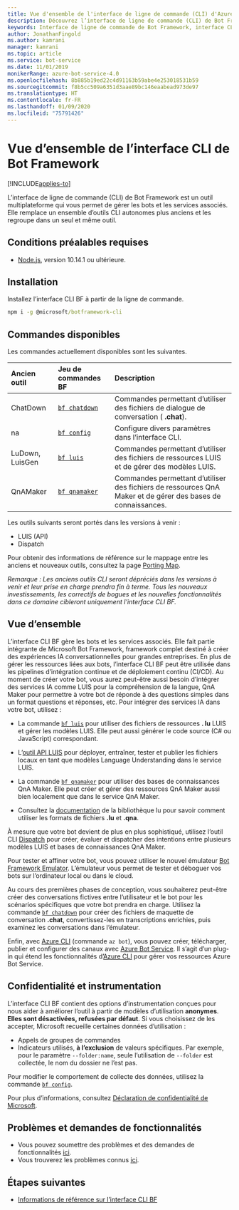 ```yaml
---
title: Vue d'ensemble de l'interface de ligne de commande (CLI) d'Azure Bot Framework - Bot Service
description: Découvrez l’interface de ligne de commande (CLI) de Bot Framework.
keywords: Interface de ligne de commande de Bot Framework, interface CLI de Bot Framework
author: JonathanFingold
ms.author: kamrani
manager: kamrani
ms.topic: article
ms.service: bot-service
ms.date: 11/01/2019
monikerRange: azure-bot-service-4.0
ms.openlocfilehash: 8b885b19ed22c4d91163b59abe4e253018531b59
ms.sourcegitcommit: f8b5cc509a6351d3aae89bc146eaabead973de97
ms.translationtype: HT
ms.contentlocale: fr-FR
ms.lasthandoff: 01/09/2020
ms.locfileid: "75791426"
---
```

<!--TODO:
- [?] Add to TOC: Reference/Bot Framework CLI/Reference
- [?] Add other topics to the same node for each of the command groups
-->
# <a name="bot-framework-cli-overview"></a>Vue d’ensemble de l’interface CLI de Bot Framework

[!INCLUDE[applies-to](../includes/applies-to.md)]

L’interface de ligne de commande (CLI) de Bot Framework est un outil multiplateforme qui vous permet de gérer les bots et les services associés. Elle remplace un ensemble d’outils CLI autonomes plus anciens et les regroupe dans un seul et même outil. 

## <a name="prerequisites"></a>Conditions préalables requises

* [Node.js](https://nodejs.org/), version 10.14.1 ou ultérieure.

## <a name="installation"></a>Installation

Installez l’interface CLI BF à partir de la ligne de commande.

~~~cmd
npm i -g @microsoft/botframework-cli
~~~

## <a name="available-commands"></a>Commandes disponibles

Les commandes actuellement disponibles sont les suivantes.

| Ancien outil | Jeu de commandes BF | Description |
| :--- | :--- | :--- |
| ChatDown | [`bf chatdown`](bf-cli-reference.md#bf-chatdown) | Commandes permettant d’utiliser des fichiers de dialogue de conversation ( **.chat**). |
| na | [`bf config`](bf-cli-reference.md#bf-config) | Configure divers paramètres dans l’interface CLI. |
| LuDown, LuisGen | [`bf luis`](bf-cli-reference.md#bf-luis) | Commandes permettant d’utiliser des fichiers de ressources LUIS et de gérer des modèles LUIS. |
| QnAMaker | [`bf qnamaker`](bf-cli-reference.md#bf-qnamaker) | Commandes permettant d’utiliser des fichiers de ressources QnA Maker et de gérer des bases de connaissances. |

Les outils suivants seront portés dans les versions à venir :
- LUIS (API)
- Dispatch

Pour obtenir des informations de référence sur le mappage entre les anciens et nouveaux outils, consultez la page [Porting Map](https://github.com/microsoft/botframework-cli/blob/master/PortingMap.md).

_Remarque : Les anciens outils CLI seront dépréciés dans les versions à venir et leur prise en charge prendra fin à terme. Tous les nouveaux investissements, les correctifs de bogues et les nouvelles fonctionnalités dans ce domaine cibleront uniquement l’interface CLI BF._

## <a name="overview"></a>Vue d’ensemble

L’interface CLI BF gère les bots et les services associés. Elle fait partie intégrante de Microsoft Bot Framework, framework complet destiné à créer des expériences IA conversationnelles pour grandes entreprises. En plus de gérer les ressources liées aux bots, l’interface CLI BF peut être utilisée dans les pipelines d’intégration continue et de déploiement continu (CI/CD). Au moment de créer votre bot, vous aurez peut-être aussi besoin d’intégrer des services IA comme LUIS pour la compréhension de la langue, QnA Maker pour permettre à votre bot de réponde à des questions simples dans un format questions et réponses, etc. Pour intégrer des services IA dans votre bot, utilisez :

* La commande [`bf luis`](bf-cli-reference.md#bf-luis) pour utiliser des fichiers de ressources **. lu** LUIS et gérer les modèles LUIS. Elle peut aussi générer le code source (C# ou JavaScript) correspondant.
* L’[outil API LUIS](https://github.com/microsoft/botbuilder-tools/tree/master/packages/LUIS/readme.md) pour déployer, entraîner, tester et publier les fichiers locaux en tant que modèles Language Understanding dans le service LUIS.
* La commande [`bf qnamaker`](bf-cli-reference.md#bf-qnamaker) pour utiliser des bases de connaissances QnA Maker. Elle peut créer et gérer des ressources QnA Maker aussi bien localement que dans le service QnA Maker.

* Consultez la [documentation](https://github.com/microsoft/botframework-cli/tree/master/packages/lu/README.md) de la bibliothèque lu pour savoir comment utiliser les formats de fichiers **.lu** et **.qna**.

À mesure que votre bot devient de plus en plus sophistiqué, utilisez l’outil CLI [Dispatch](https://github.com/Microsoft/botbuilder-tools/tree/master/packages/Dispatch) pour créer, évaluer et dispatcher des intentions entre plusieurs modèles LUIS et bases de connaissances QnA Maker.

Pour tester et affiner votre bot, vous pouvez utiliser le nouvel émulateur [Bot Framework Emulator](https://github.com/Microsoft/BotFramework-Emulator/releases). L’émulateur vous permet de tester et déboguer vos bots sur l’ordinateur local ou dans le cloud.

Au cours des premières phases de conception, vous souhaiterez peut-être créer des conversations fictives entre l’utilisateur et le bot pour les scénarios spécifiques que votre bot prendra en charge. Utilisez la commande [`bf chatdown`](bf-cli-reference.md#bf-chatdown) pour créer des fichiers de maquette de conversation **.chat**, convertissez-les en transcriptions enrichies, puis examinez les conversations dans l’émulateur.

Enfin, avec [Azure CLI](https://github.com/microsoft/botframework-cli/blob/master/AzureCli.md) (commande `az bot`), vous pouvez créer, télécharger, publier et configurer des canaux avec [Azure Bot Service](https://azure.microsoft.com/services/bot-service/). Il s’agit d’un plug-in qui étend les fonctionnalités d’[Azure CLI](https://docs.microsoft.com/cli/azure/install-azure-cli?view=azure-cli-latest) pour gérer vos ressources Azure Bot Service.

## <a name="privacy-and-instrumentation"></a>Confidentialité et instrumentation
L’interface CLI BF contient des options d’instrumentation conçues pour nous aider à améliorer l’outil à partir de modèles d’utilisation **anonymes**. __Elles sont désactivées, refusées par défaut__. Si vous choisissez de les accepter, Microsoft recueille certaines données d’utilisation :

* Appels de groupes de commandes
* Indicateurs utilisés, **à l’exclusion** de valeurs spécifiques. Par exemple, pour le paramètre `--folder:name`, seule l’utilisation de `--folder` est collectée, le nom du dossier ne l’est pas.

Pour modifier le comportement de collecte des données, utilisez la commande [`bf config`](bf-cli-reference.md#bf-config).

Pour plus d’informations, consultez [Déclaration de confidentialité de Microsoft](https://privacy.microsoft.com/privacystatement).  

## <a name="issues-and-feature-requests"></a>Problèmes et demandes de fonctionnalités
- Vous pouvez soumettre des problèmes et des demandes de fonctionnalités [ici](https://github.com/microsoft/botframework-cli/issues).
- Vous trouverez les problèmes connus [ici](https://github.com/microsoft/botframework-cli/labels/known-issues).

## <a name="next-steps"></a>Étapes suivantes
- [Informations de référence sur l’interface CLI BF](bf-cli-reference.md)
